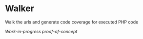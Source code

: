 Walker
======

Walk the urls and generate code coverage for executed PHP code

*Work-in-progress proof-of-concept*